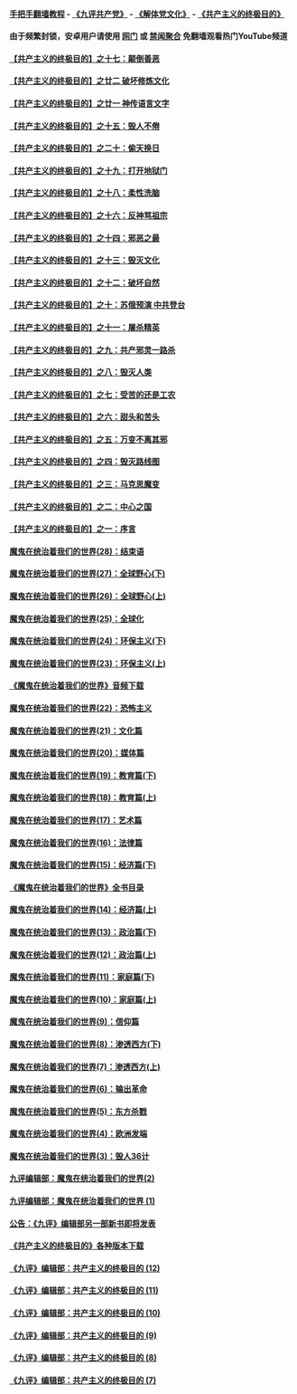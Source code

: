 #### [手把手翻墙教程](https://github.com/gfw-breaker/guides/wiki) -  [《九评共产党》](https://github.com/gfw-breaker/9ping.md?t=05230937) - [《解体党文化》](https://github.com/gfw-breaker/jtdwh.md?t=05230937) - [《共产主义的终极目的》](https://github.com/gfw-breaker/gczydzjmd.md?t=05230937)

#### 由于频繁封锁，安卓用户请使用 [网门](https://github.com/gfw-breaker/bn-android/blob/master/ogate.md?t=05230937) 或 [禁闻聚合](https://github.com/gfw-breaker/bn-android) 免翻墙观看热门YouTube频道 

#### [【共产主义的终极目的】之十七：颠倒善恶](../pages/nsc422/n11179782.md?t=05230937) 

#### [【共产主义的终极目的】之廿二 破坏修炼文化](../pages/nsc422/n11245728.md?t=05230937) 

#### [【共产主义的终极目的】之廿一 神传语言文字](../pages/nsc422/n11263265.md?t=05230937) 

#### [【共产主义的终极目的】之十五：毁人不倦](../pages/nsc422/n11166792.md?t=05230937) 

#### [【共产主义的终极目的】之二十：偷天换日](../pages/nsc422/n11238846.md?t=05230937) 

#### [【共产主义的终极目的】之十九：打开地狱门](../pages/nsc422/n11206376.md?t=05230937) 

#### [【共产主义的终极目的】之十八：柔性洗脑](../pages/nsc422/n11199994.md?t=05230937) 

#### [【共产主义的终极目的】之十六：反神骂祖宗](../pages/nsc422/n11166798.md?t=05230937) 

#### [【共产主义的终极目的】之十四：邪恶之最](../pages/nsc422/n11150249.md?t=05230937) 

#### [【共产主义的终极目的】之十三：毁灭文化](../pages/nsc422/n11135227.md?t=05230937) 

#### [【共产主义的终极目的】之十二：破坏自然](../pages/nsc422/n11135214.md?t=05230937) 

#### [【共产主义的终极目的】之十：苏俄预演 中共登台](../pages/nsc422/n11118424.md?t=05230937) 

#### [【共产主义的终极目的】之十一：屠杀精英](../pages/nsc422/n11118442.md?t=05230937) 

#### [【共产主义的终极目的】之九：共产邪灵一路杀](../pages/nsc422/n11114139.md?t=05230937) 

#### [【共产主义的终极目的】之八：毁灭人类](../pages/nsc422/n11108503.md?t=05230937) 

#### [【共产主义的终极目的】之七：受苦的还是工农](../pages/nsc422/n11101809.md?t=05230937) 

#### [【共产主义的终极目的】之六：甜头和苦头](../pages/nsc422/n11096971.md?t=05230937) 

#### [【共产主义的终极目的】之五：万变不离其邪](../pages/nsc422/n11091285.md?t=05230937) 

#### [【共产主义的终极目的】之四：毁灭路线图](../pages/nsc422/n11086284.md?t=05230937) 

#### [【共产主义的终极目的】之三：马克思魔变](../pages/nsc422/n11061941.md?t=05230937) 

#### [【共产主义的终极目的】之二：中心之国](../pages/nsc422/n11047728.md?t=05230937) 

#### [【共产主义的终极目的】之一：序言](../pages/nsc422/n11086077.md?t=05230937) 

#### [魔鬼在统治着我们的世界(28)：结束语](../pages/nsc422/n10936246.md?t=05230937) 

#### [魔鬼在统治着我们的世界(27)：全球野心(下)](../pages/nsc422/n10928319.md?t=05230937) 

#### [魔鬼在统治着我们的世界(26)：全球野心(上)](../pages/nsc422/n10900318.md?t=05230937) 

#### [魔鬼在统治着我们的世界(25)：全球化](../pages/nsc422/n10788205.md?t=05230937) 

#### [魔鬼在统治着我们的世界(24)：环保主义(下)](../pages/nsc422/n10695307.md?t=05230937) 

#### [魔鬼在统治着我们的世界(23)：环保主义(上)](../pages/nsc422/n10688613.md?t=05230937) 

#### [《魔鬼在统治着我们的世界》音频下载](../pages/nsc422/n10635553.md?t=05230937) 

#### [魔鬼在统治着我们的世界(22)：恐怖主义](../pages/nsc422/n10614727.md?t=05230937) 

#### [魔鬼在统治着我们的世界(21)：文化篇](../pages/nsc422/n10597706.md?t=05230937) 

#### [魔鬼在统治着我们的世界(20)：媒体篇](../pages/nsc422/n10586579.md?t=05230937) 

#### [魔鬼在统治着我们的世界(19)：教育篇(下)](../pages/nsc422/n10564808.md?t=05230937) 

#### [魔鬼在统治着我们的世界(18)：教育篇(上)](../pages/nsc422/n10526970.md?t=05230937) 

#### [魔鬼在统治着我们的世界(17)：艺术篇](../pages/nsc422/n10499093.md?t=05230937) 

#### [魔鬼在统治着我们的世界(16)：法律篇](../pages/nsc422/n10485969.md?t=05230937) 

#### [魔鬼在统治着我们的世界(15)：经济篇(下)](../pages/nsc422/n10469975.md?t=05230937) 

#### [《魔鬼在统治着我们的世界》全书目录](../pages/nsc422/n10464261.md?t=05230937) 

#### [魔鬼在统治着我们的世界(14)：经济篇(上)](../pages/nsc422/n10457370.md?t=05230937) 

#### [魔鬼在统治着我们的世界(13)：政治篇(下)](../pages/nsc422/n10448270.md?t=05230937) 

#### [魔鬼在统治着我们的世界(12)：政治篇(上)](../pages/nsc422/n10444576.md?t=05230937) 

#### [魔鬼在统治着我们的世界(11)：家庭篇(下)](../pages/nsc422/n10440961.md?t=05230937) 

#### [魔鬼在统治着我们的世界(10)：家庭篇(上)](../pages/nsc422/n10435448.md?t=05230937) 

#### [魔鬼在统治着我们的世界(9)：信仰篇](../pages/nsc422/n10432159.md?t=05230937) 

#### [魔鬼在统治着我们的世界(8)：渗透西方(下)](../pages/nsc422/n10429603.md?t=05230937) 

#### [魔鬼在统治着我们的世界(7)：渗透西方(上)](../pages/nsc422/n10426013.md?t=05230937) 

#### [魔鬼在统治着我们的世界(6)：输出革命](../pages/nsc422/n10421536.md?t=05230937) 

#### [魔鬼在统治着我们的世界(5)：东方杀戮](../pages/nsc422/n10417707.md?t=05230937) 

#### [魔鬼在统治着我们的世界(4)：欧洲发端](../pages/nsc422/n10414890.md?t=05230937) 

#### [魔鬼在统治着我们的世界(3)：毁人36计](../pages/nsc422/n10411583.md?t=05230937) 

#### [九评编辑部：魔鬼在统治着我们的世界(2)](../pages/nsc422/n10410036.md?t=05230937) 

#### [九评编辑部：魔鬼在统治着我们的世界 (1)](../pages/nsc422/n10406825.md?t=05230937) 

#### [公告：《九评》编辑部另一部新书即将发表](../pages/nsc422/n10405104.md?t=05230937) 

#### [《共产主义的终极目的》各种版本下载](../pages/nsc422/n10022138.md?t=05230937) 

#### [《九评》编辑部：共产主义的终极目的 (12)](../pages/nsc422/n9933272.md?t=05230937) 

#### [《九评》编辑部：共产主义的终极目的 (11)](../pages/nsc422/n9924973.md?t=05230937) 

#### [《九评》编辑部：共产主义的终极目的 (10)](../pages/nsc422/n9920883.md?t=05230937) 

#### [《九评》编辑部：共产主义的终极目的 (9)](../pages/nsc422/n9916363.md?t=05230937) 

#### [《九评》编辑部：共产主义的终极目的 (8)](../pages/nsc422/n9912488.md?t=05230937) 

#### [《九评》编辑部：共产主义的终极目的 (7)](../pages/nsc422/n9901176.md?t=05230937) 


